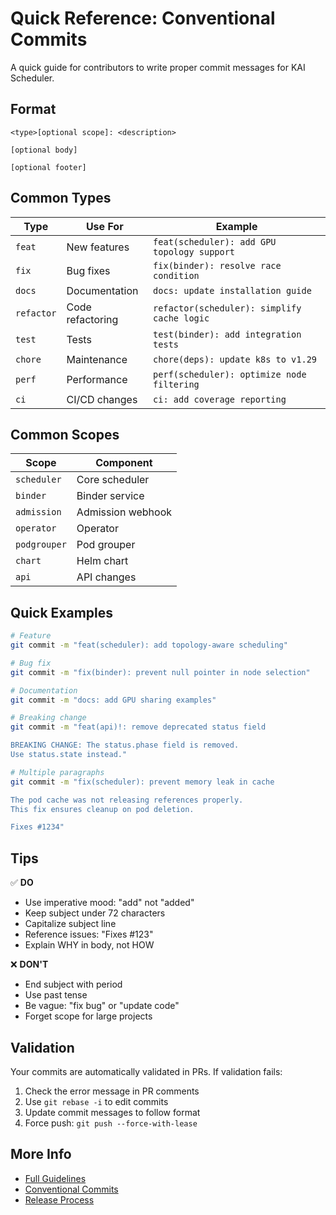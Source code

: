 # Quick Reference: Conventional Commits

A quick guide for contributors to write proper commit messages for KAI Scheduler.

## Format

```
<type>[optional scope]: <description>

[optional body]

[optional footer]
```

## Common Types

| Type | Use For | Example |
|------|---------|---------|
| `feat` | New features | `feat(scheduler): add GPU topology support` |
| `fix` | Bug fixes | `fix(binder): resolve race condition` |
| `docs` | Documentation | `docs: update installation guide` |
| `refactor` | Code refactoring | `refactor(scheduler): simplify cache logic` |
| `test` | Tests | `test(binder): add integration tests` |
| `chore` | Maintenance | `chore(deps): update k8s to v1.29` |
| `perf` | Performance | `perf(scheduler): optimize node filtering` |
| `ci` | CI/CD changes | `ci: add coverage reporting` |

## Common Scopes

| Scope | Component |
|-------|-----------|
| `scheduler` | Core scheduler |
| `binder` | Binder service |
| `admission` | Admission webhook |
| `operator` | Operator |
| `podgrouper` | Pod grouper |
| `chart` | Helm chart |
| `api` | API changes |

## Quick Examples

```bash
# Feature
git commit -m "feat(scheduler): add topology-aware scheduling"

# Bug fix
git commit -m "fix(binder): prevent null pointer in node selection"

# Documentation
git commit -m "docs: add GPU sharing examples"

# Breaking change
git commit -m "feat(api)!: remove deprecated status field

BREAKING CHANGE: The status.phase field is removed.
Use status.state instead."

# Multiple paragraphs
git commit -m "fix(scheduler): prevent memory leak in cache

The pod cache was not releasing references properly.
This fix ensures cleanup on pod deletion.

Fixes #1234"
```

## Tips

✅ **DO**
- Use imperative mood: "add" not "added"
- Keep subject under 72 characters
- Capitalize subject line
- Reference issues: "Fixes #123"
- Explain WHY in body, not HOW

❌ **DON'T**
- End subject with period
- Use past tense
- Be vague: "fix bug" or "update code"
- Forget scope for large projects

## Validation

Your commits are automatically validated in PRs. If validation fails:

1. Check the error message in PR comments
2. Use `git rebase -i` to edit commits
3. Update commit messages to follow format
4. Force push: `git push --force-with-lease`

## More Info

- [Full Guidelines](../../CONTRIBUTING.md#commit-message-guidelines)
- [Conventional Commits](https://www.conventionalcommits.org/)
- [Release Process](release-process.md)
